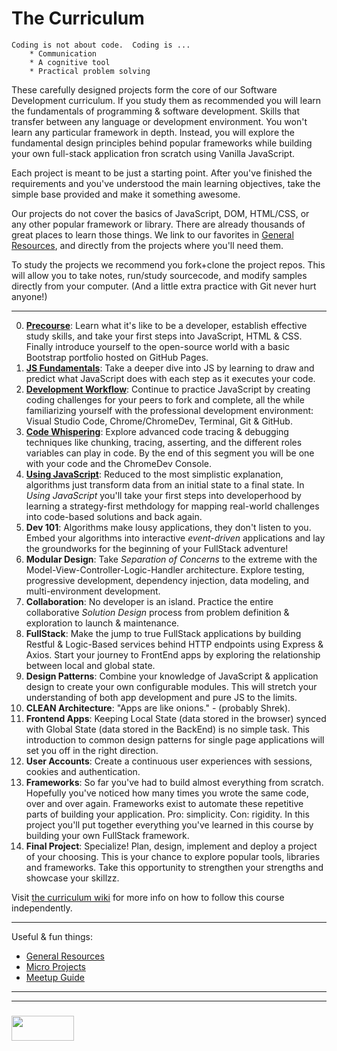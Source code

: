 # The Curriculum

```
Coding is not about code.  Coding is ...
    * Communication
    * A cognitive tool
    * Practical problem solving
```


These carefully designed projects form the core of our Software Development curriculum.  If you study them as recommended you will learn the fundamentals of programming & software development.  Skills that transfer between any language or development environment.  You won't learn any particular framework in depth. Instead, you will explore the fundamental design principles behind popular frameworks while building your own full-stack application fron scratch using Vanilla JavaScript.

Each project is meant to be just a starting point.  After you've finished the requirements and you've understood the main learning objectives, take the simple base provided and make it something awesome.

Our projects do not cover the basics of JavaScript, DOM, HTML/CSS, or any other popular framework or library.  There are already thousands of great places to learn those things.  We link to our favorites in [General Resources](https://github.com/elewa-academy/General-Resources/wiki), and directly from the projects where you'll need them.

To study the projects we recommend you fork+clone the project repos.  This will allow you to take notes, run/study sourcecode, and modify samples directly from your computer. (And a little extra practice with Git never hurt anyone!)

___


0. __[Precourse](https://elewa-academy.github.io/Precourse)__: Learn what it's like to be a developer, establish effective study skills, and take your first steps into JavaScript, HTML & CSS. Finally introduce yourself to the open-source world with a basic Bootstrap portfolio hosted on GitHub Pages.
1. __[JS Fundamentals](https://github.com/elewa-academy/js-fundamentals)__: Take a deeper dive into JS by learning to draw and predict what JavaScript does with each step as it executes your code.
2. __[Development Workflow](https://github.com/elewa-academy/development-workflow)__: Continue to practice JavaScript by creating coding challenges for your peers to fork and complete, all the while familiarizing yourself with the professional development environment: Visual Studio Code, Chrome/ChromeDev, Terminal, Git & GitHub.
3. __[Code Whispering](https://github.com/elewa-academy/code-whispering)__: Explore advanced code tracing & debugging techniques like chunking, tracing, asserting, and the different roles variables can play in code.  By the end of this segment you will be one with your code and the ChromeDev Console.  
4. __[Using JavaScript](https://github.com/elewa-academy/using-javascript)__: Reduced to the most simplistic explanation, algorithms just transform data from an initial state to a final state.  In _Using JavaScript_ you'll take your first steps into developerhood by learning a strategy-first methdology for mapping real-world challenges into code-based solutions and back again.
5. __Dev 101__:  Algorithms make lousy applications, they don't listen to you. Embed your algorithms into interactive _event-driven_ applications and lay the groundworks for the beginning of your FullStack adventure!
6. __Modular Design__: Take _Separation of Concerns_ to the extreme with the Model-View-Controller-Logic-Handler architecture.  Explore testing, progressive development, dependency injection, data modeling, and multi-environment development.
7. __Collaboration__: No developer is an island. Practice the entire collaborative _Solution Design_ process from problem definition & exploration to launch & maintenance.
8. __FullStack__: Make the jump to true FullStack applications by building Restful & Logic-Based services behind HTTP endpoints using Express & Axios.  Start your journey to FrontEnd apps by exploring the relationship between local and global state.
9. __Design Patterns__: Combine your knowledge of JavaScript & application design to create your own configurable modules.  This will stretch your understanding of both app development and pure JS to the limits.  
10. __CLEAN Architecture__: "Apps are like onions."  - (probably Shrek).
11. __Frontend Apps__: Keeping Local State (data stored in the browser) synced with Global State (data stored in the BackEnd) is no simple task.  This introduction to common design patterns for single page applications will set you off in the right direction.
12. __User Accounts__: Create a continuous user experiences with sessions, cookies and authentication.
13. __Frameworks__: So far you've had to build almost everything from scratch. Hopefully you've noticed how many times you wrote the same code, over and over again.  Frameworks exist to automate these repetitive parts of building your application.  Pro: simplicity.  Con: rigidity.  In this project you'll put together everything you've learned in this course by building your own FullStack framework.
14. __Final Project__: Specialize!  Plan, design, implement and deploy a project of your choosing.  This is your chance to explore popular tools, libraries and frameworks.  Take this opportunity to strengthen your strengths and showcase your skillzz.

Visit [the curriculum wiki](https://github.com/elewa-academy/curriculum/wiki) for more info on how to follow this course independently.

___

Useful & fun things:

* [General Resources](https://github.com/elewa-academy/General-Resources/wiki)
* [Micro Projects](https://elewa-academy.github.io/micro-projects/)
* [Meetup Guide]()

___
___
### <a href="http://elewa.education/blog" target="_blank"><img src="https://user-images.githubusercontent.com/18554853/34921062-506450ae-f97d-11e7-875f-6feeb26ad72d.png" width="100" height="40"/></a>
